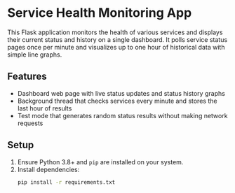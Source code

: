 # Service Health Monitoring App

This Flask application monitors the health of various services and displays their current status and history on a single dashboard. It polls service status pages once per minute and visualizes up to one hour of historical data with simple line graphs.

## Features

- Dashboard web page with live status updates and status history graphs
- Background thread that checks services every minute and stores the last hour of results
- Test mode that generates random status results without making network requests

## Setup

1. Ensure Python 3.8+ and `pip` are installed on your system.
2. Install dependencies:
   ```bash
   pip install -r requirements.txt
